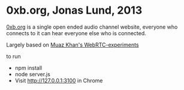 # 0xb.org, Jonas Lund, 2013

[0xb.org](0xb.org) is a single open ended audio channel website, everyone who connects to it can hear everyone else who is connected. 

Largely based on [Muaz Khan's WebRTC-experiments](https://github.com/muaz-khan/WebRTC-Experiment/)

to run
* npm install 
* node server.js
* Visit http://127.0.0.1:3100 in Chrome